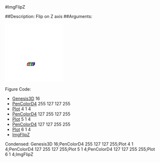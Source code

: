 #ImgFlipZ

##Description: Flip on Z axis
##Arguments: 

![](ImgFlipZ.png)

Figure Code:
- [Genesis3D](Genesis3D.md) 16
- [PenColorD4](PenColorD4.md) 255 127 127 255
- [Plot](Plot.md) 4 1 4
- [PenColorD4](PenColorD4.md) 127 255 127 255
- [Plot](Plot.md) 5 1 4
- [PenColorD4](PenColorD4.md) 127 127 255 255
- [Plot](Plot.md) 6 1 4
- [ImgFlipZ](ImgFlipZ.md)

Condensed: Genesis3D 16;PenColorD4 255 127 127 255;Plot 4 1 4;PenColorD4 127 255 127 255;Plot 5 1 4;PenColorD4 127 127 255 255;Plot 6 1 4;ImgFlipZ

